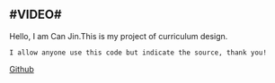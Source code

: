 #VIDEO#
---
Hello, I am Can Jin.This is my project of curriculum design.

	I allow anyone use this code but indicate the source, thank you!


[Github](https://github.com/CanJin1994/video)